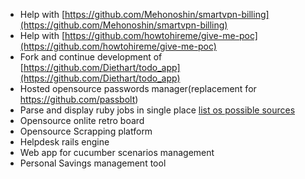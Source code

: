 * Help with [https://github.com/Mehonoshin/smartvpn-billing](https://github.com/Mehonoshin/smartvpn-billing)
* Help with [https://github.com/howtohireme/give-me-poc](https://github.com/howtohireme/give-me-poc)
* Fork and continue development of [https://github.com/Diethart/todo_app](https://github.com/Diethart/todo_app)
* Hosted opensource passwords manager(replacement for https://github.com/passbolt)
* Parse and display ruby jobs in single place [list os possible sources](https://github.com/Mehonoshin/pmj/blob/master/doc/sources.md)
* Opensource onlite retro board
* Opensource Scrapping platform
* Helpdesk rails engine
* Web app for cucumber scenarios management
* Personal Savings management tool
